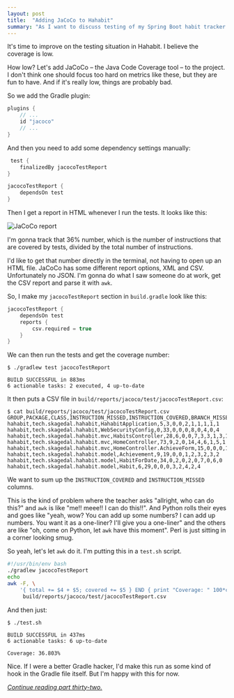 ```yaml
---
layout: post
title:  "Adding JaCoCo to Hahabit"
summary: "As I want to discuss testing of my Spring Boot habit tracker app, I add the JaCoCo code coverage tool to the project and make an `awk` script to extract a relevant number."
---
```

It's time to improve on the testing situation in Hahabit. I believe the coverage is low. 

How low? Let's add JaCoCo – the Java Code Coverage tool – to the project. I don't think one should focus too hard on metrics like these, but they are fun to have. And if it's really low, things are probably bad. 

So we add the Gradle plugin:

```groovy
plugins {
    // ...
    id "jacoco"
    // ...
}
```

And then you need to add some dependency settings manually:

```groovy
 test {
    finalizedBy jacocoTestReport
}

jacocoTestReport {
    dependsOn test
}
```

Then I get a report in HTML whenever I run the tests. It looks like this:

![JaCoCo report](/images/habit-tracker/jacoco-report.png)

I'm gonna track that 36% number, which is the number of instructions that are covered by tests, divided by the total number of instructions. 

I'd like to get that number directly in the terminal, not having to open up an HTML file.  JaCoCo has some different report options, XML and CSV. Unfortunately no JSON. I'm gonna do what I saw someone do at work, get the CSV report and parse it with `awk`. 

So, I make my `jacocoTestReport` section in `build.gradle` look like this:

```groovy
jacocoTestReport {
    dependsOn test
    reports {
        csv.required = true
    }
}
```

We can then run the tests and get the coverage number:

```shell
$ ./gradlew test jacocoTestReport

BUILD SUCCESSFUL in 883ms
6 actionable tasks: 2 executed, 4 up-to-date
```

It then puts a CSV file in `build/reports/jacoco/test/jacocoTestReport.csv`:

```shell
$ cat build/reports/jacoco/test/jacocoTestReport.csv
GROUP,PACKAGE,CLASS,INSTRUCTION_MISSED,INSTRUCTION_COVERED,BRANCH_MISSED,BRANCH_COVERED,LINE_MISSED,LINE_COVERED,COMPLEXITY_MISSED,COMPLEXITY_COVERED,METHOD_MISSED,METHOD_COVERED
hahabit,tech.skagedal.hahabit,HahabitApplication,5,3,0,0,2,1,1,1,1,1
hahabit,tech.skagedal.hahabit,WebSecurityConfig,0,33,0,0,0,8,0,4,0,4
hahabit,tech.skagedal.hahabit.mvc,HabitsController,28,6,0,0,7,3,3,1,3,1
hahabit,tech.skagedal.hahabit.mvc,HomeController,73,9,2,0,14,4,6,1,5,1
hahabit,tech.skagedal.hahabit.mvc,HomeController.AchieveForm,15,0,0,0,1,0,3,0,3,0
hahabit,tech.skagedal.hahabit.model,Achievement,9,19,0,0,1,2,3,2,3,2
hahabit,tech.skagedal.hahabit.model,HabitForDate,34,0,2,0,2,0,7,0,6,0
hahabit,tech.skagedal.hahabit.model,Habit,6,29,0,0,0,3,2,4,2,4
```

We want to sum up the `INSTRUCTION_COVERED` and `INSTRUCTION_MISSED` columns. 

This is the kind of problem where the teacher asks "allright, who can do this?" and `awk` is like "me!! meee!! I can do this!!". And Python rolls their eyes and goes like "yeah, wow? You can add up some numbers? I can add up numbers. You want it as a one-liner? I'll give you a one-liner" and the others are like "oh, come on Python, let `awk` have this moment". Perl is just sitting in a corner looking smug. 

So yeah, let's let `awk` do it. I'm putting this in a `test.sh` script. 

```bash
#!/usr/bin/env bash
./gradlew jacocoTestReport
echo
awk -F, \
    '{ total += $4 + $5; covered += $5 } END { print "Coverage: " 100*covered/total "%" }' \
     build/reports/jacoco/test/jacocoTestReport.csv
```

And then just:

```shell
$ ./test.sh

BUILD SUCCESSFUL in 437ms
6 actionable tasks: 6 up-to-date

Coverage: 36.803%
```

Nice. If I were a better Gradle hacker, I'd make this run as some kind of hook in the Gradle file itself. But I'm happy with this for now. 

_[Continue reading part thirty-two.](/posts/2023-02-17-spring-boot-test-with-random-port)_
